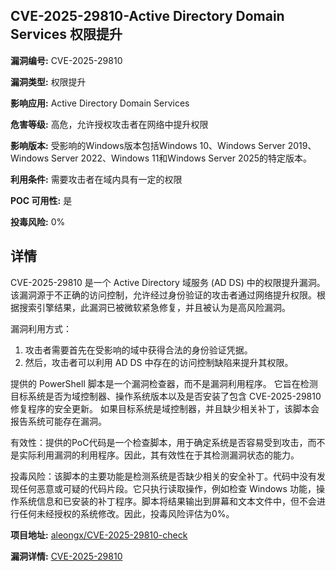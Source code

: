 ## CVE-2025-29810-Active Directory Domain Services 权限提升

**漏洞编号:** CVE-2025-29810

**漏洞类型:** 权限提升

**影响应用:** Active Directory Domain Services

**危害等级:** 高危，允许授权攻击者在网络中提升权限

**影响版本:** 受影响的Windows版本包括Windows 10、Windows Server 2019、Windows Server 2022、Windows 11和Windows Server 2025的特定版本。

**利用条件:** 需要攻击者在域内具有一定的权限

**POC 可用性:** 是

**投毒风险:** 0%

## 详情

CVE-2025-29810 是一个 Active Directory 域服务 (AD DS) 中的权限提升漏洞。该漏洞源于不正确的访问控制，允许经过身份验证的攻击者通过网络提升权限。根据搜索引擎结果，此漏洞已被微软紧急修复，并且被认为是高风险漏洞。 

漏洞利用方式：

1.  攻击者需要首先在受影响的域中获得合法的身份验证凭据。
2.  然后，攻击者可以利用 AD DS 中存在的访问控制缺陷来提升其权限。

提供的 PowerShell 脚本是一个漏洞检查器，而不是漏洞利用程序。 它旨在检测目标系统是否为域控制器、操作系统版本以及是否安装了包含 CVE-2025-29810 修复程序的安全更新。  如果目标系统是域控制器，并且缺少相关补丁，该脚本会报告系统可能存在漏洞。

有效性：提供的PoC代码是一个检查脚本，用于确定系统是否容易受到攻击，而不是实际利用漏洞的利用程序。因此，其有效性在于其检测漏洞状态的能力。

投毒风险：该脚本的主要功能是检测系统是否缺少相关的安全补丁。代码中没有发现任何恶意或可疑的代码片段。它只执行读取操作，例如检查 Windows 功能，操作系统信息和已安装的补丁程序。脚本将结果输出到屏幕和文本文件中，但不会进行任何未经授权的系统修改。因此，投毒风险评估为0%。

**项目地址:** [aleongx/CVE-2025-29810-check](https://github.com/aleongx/CVE-2025-29810-check)

**漏洞详情:** [CVE-2025-29810](https://nvd.nist.gov/vuln/detail/CVE-2025-29810)